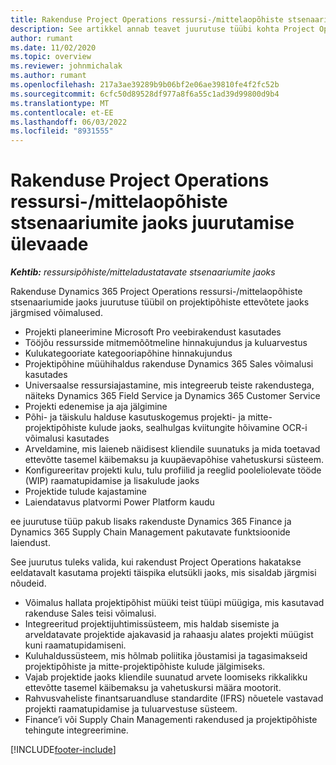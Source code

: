 ```yaml
---
title: Rakenduse Project Operations ressursi-/mittelaopõhiste stsenaariumite jaoks juurutamise ülevaade
description: See artikkel annab teavet juurutuse tüübi kohta Project Operationsi ressursi-/mittelaopõhistes stsenaariumides.
author: rumant
ms.date: 11/02/2020
ms.topic: overview
ms.reviewer: johnmichalak
ms.author: rumant
ms.openlocfilehash: 217a3ae39289b9b06bf2e06ae39810fe4f2fc52b
ms.sourcegitcommit: 6cfc50d89528df977a8f6a55c1ad39d99800d9b4
ms.translationtype: MT
ms.contentlocale: et-EE
ms.lasthandoff: 06/03/2022
ms.locfileid: "8931555"
---
```

# <a name="project-operations-for-resourcenon-stocked-based-scenarios-deployment-overview"></a>Rakenduse Project Operations ressursi-/mittelaopõhiste stsenaariumite jaoks juurutamise ülevaade

_**Kehtib:** ressursipõhiste/mitteladustatavate stsenaariumite jaoks_

Rakenduse  Dynamics 365 Project Operations ressursi-/mittelaopõhiste stsenaariumide jaoks juurutuse tüübil on projektipõhiste ettevõtete jaoks järgmised võimalused.

- Projekti planeerimine Microsoft Pro veebirakendust kasutades
- Tööjõu ressursside mitmemõõtmeline hinnakujundus ja kuluarvestus
- Kulukategooriate kategooriapõhine hinnakujundus
- Projektipõhine müühihaldus rakenduse Dynamics 365 Sales võimalusi kasutades
- Universaalse ressursiajastamine, mis integreerub teiste rakendustega, näiteks Dynamics 365 Field Service ja Dynamics 365 Customer Service
- Projekti edenemise ja aja jälgimine
- Põhi- ja täiskulu halduse kasutuskogemus projekti- ja mitte-projektipõhiste kulude jaoks, sealhulgas kviitungite hõivamine OCR-i võimalusi kasutades
- Arveldamine, mis laieneb näidisest kliendile suunatuks ja mida toetavad ettevõtte tasemel käibemaksu ja kuupäevapõhise vahetuskursi süsteem.
- Konfigureeritav projekti kulu, tulu profiilid ja reeglid pooleliolevate tööde (WIP) raamatupidamise ja lisakulude jaoks
- Projektide tulude kajastamine
- Laiendatavus platvormi Power Platform kaudu

ee juurutuse tüüp pakub lisaks rakenduste Dynamics 365 Finance ja Dynamics 365 Supply Chain Management pakutavate funktsioonide laiendust.

See juurutus tuleks valida, kui rakendust Project Operations hakatakse eeldatavalt kasutama projekti täispika elutsükli jaoks, mis sisaldab järgmisi nõudeid.

- Võimalus hallata projektipõhist müüki teist tüüpi müügiga, mis kasutavad rakenduse Sales teisi võimalusi.
- Integreeritud projektijuhtimissüsteem, mis haldab sisemiste ja arveldatavate projektide ajakavasid ja rahaasju alates projekti müügist kuni raamatupidamiseni.
- Kuluhaldussüsteem, mis hõlmab poliitika jõustamisi ja tagasimakseid projektipõhiste ja mitte-projektipõhiste kulude jälgimiseks.
- Vajab projektide jaoks kliendile suunatud arvete loomiseks rikkalikku ettevõtte tasemel käibemaksu ja vahetuskursi määra mootorit.
- Rahvusvaheliste finantsaruandluse standardite (IFRS) nõuetele vastavad projekti raamatupidamise ja tuluarvestuse süsteem.
- Finance’i või Supply Chain Managementi rakendused ja projektipõhiste tehingute integreerimine.


[!INCLUDE[footer-include](../includes/footer-banner.md)]
